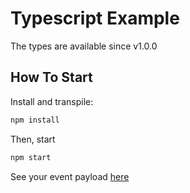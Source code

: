 # Typescript Example

The types are available since v1.0.0

## How To Start

Install and transpile:

```bash
npm install
```

Then, start

```bash
npm start
```

See your event payload [here](https://enu90y24i64jp.x.pipedream.net/)
